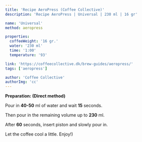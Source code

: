```yaml
---
title: 'Recipe AeroPress (Coffee Collective)'
description: 'Recipe AeroPress | Universal | 230 ml | 16 gr'

name: 'Universal'
method: aeropress

properties:
  coffeeWeight: '16 gr.'
  water: '230 ml'
  time: '1:00'
  temperature: '93'

link: 'https://coffeecollective.dk/brew-guides/aeropress/'
tags: ['aeropress']

author: 'Coffee Collective'
authorImg: 'cc'
---
```


__Preparation: (Direct method)__

Pour in __40-50__ ml of water and wait __15__ seconds.

Then pour in the remaining volume up to __230__ ml.

After __60__ seconds, insert piston and slowly pour in.

Let the coffee cool a little. Enjoy!)

<br>
